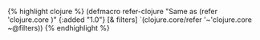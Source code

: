 {% highlight clojure %}
(defmacro refer-clojure
  "Same as (refer 'clojure.core <filters>)"
  {:added "1.0"}
  [& filters]
  `(clojure.core/refer '~'clojure.core ~@filters))
{% endhighlight %}

